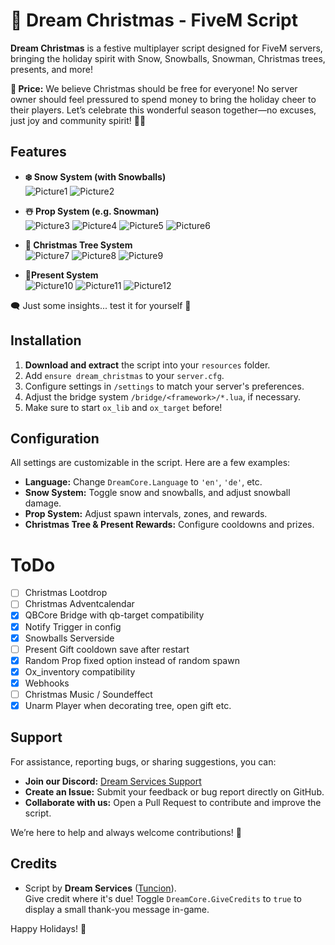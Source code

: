 # 🎄 Dream Christmas - FiveM Script

**Dream Christmas** is a festive multiplayer script designed for FiveM servers, bringing the holiday spirit with Snow, Snowballs, Snowman, Christmas trees, presents, and more!

**💸 Price:** We believe Christmas should be free for everyone! No server owner should feel pressured to spend money to bring the holiday cheer to their players. Let’s celebrate this wonderful season together—no excuses, just joy and community spirit! 🎅🎄  

## Features
- **❄️ Snow System (with Snowballs)**\
    ![Picture1](https://i.imgur.com/DhPLtgV.png)
    ![Picture2](https://i.imgur.com/QqoCi59.gif)

- **☃️ Prop System (e.g. Snowman)**\
    ![Picture3](https://i.imgur.com/eyWSXka.gif)
    ![Picture4](https://i.imgur.com/kjxVuej.gif)
    ![Picture5](https://i.imgur.com/PA6TtBA.png)
    ![Picture6](https://i.imgur.com/io4wLq1.png)

- **🎄 Christmas Tree System**\
    ![Picture7](https://i.imgur.com/TVEFAlQ.gif)
    ![Picture8](https://i.imgur.com/JO3KYrz.png)
    ![Picture9](https://i.imgur.com/QvV8h6y.gif)

- **🎁Present System**\
    ![Picture10](https://i.imgur.com/ttkKvup.gif)
    ![Picture11](https://i.imgur.com/DyD6075.gif)
    ![Picture12](https://i.imgur.com/MZxq7ub.gif)

🗨️ Just some insights... test it for yourself 🎅

## Installation
1. **Download and extract** the script into your `resources` folder.
2. Add `ensure dream_christmas` to your `server.cfg`.
3. Configure settings in `/settings` to match your server's preferences.
4. Adjust the bridge system `/bridge/<framework>/*.lua`, if necessary.
5. Make sure to start `ox_lib` and `ox_target` before!

## Configuration
All settings are customizable in the script. Here are a few examples:
- **Language:** Change `DreamCore.Language` to `'en'`, `'de'`, etc.
- **Snow System:** Toggle snow and snowballs, and adjust snowball damage.
- **Prop System:** Adjust spawn intervals, zones, and rewards.
- **Christmas Tree & Present Rewards:** Configure cooldowns and prizes.

# ToDo
- [ ] Christmas Lootdrop
- [ ] Christmas Adventcalendar
- [x] QBCore Bridge with qb-target compatibility
- [x] Notify Trigger in config
- [x] Snowballs Serverside
- [ ] Present Gift cooldown save after restart
- [x] Random Prop fixed option instead of random spawn
- [x] Ox_inventory compatibility
- [x] Webhooks
- [ ] Christmas Music / Soundeffect
- [x] Unarm Player when decorating tree, open gift etc.

## Support 
For assistance, reporting bugs, or sharing suggestions, you can:  
- **Join our Discord:** [Dream Services Support](https://discord.gg/zppUXj4JRm)  
- **Create an Issue:** Submit your feedback or bug report directly on GitHub.  
- **Collaborate with us:** Open a Pull Request to contribute and improve the script.  

We’re here to help and always welcome contributions! 🚀

## Credits
- Script by **Dream Services** ([Tuncion](https://github.com/Tuncion)).  
  Give credit where it's due! Toggle `DreamCore.GiveCredits` to `true` to display a small thank-you message in-game. 

Happy Holidays! 🎅
